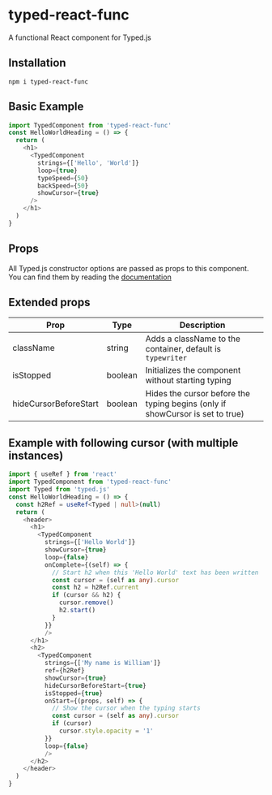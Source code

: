 # typed-react-func
A functional React component for Typed.js

## Installation

`npm i typed-react-func`

## Basic Example
```ts
import TypedComponent from 'typed-react-func'
const HelloWorldHeading = () => {
  return (
    <h1>
      <TypedComponent
        strings={['Hello', 'World']}
        loop={true}
        typeSpeed={50} 
        backSpeed={50}
        showCursor={true}
      />
    </h1>
  )
}
```
## Props

All Typed.js constructor options are passed as props to this component. You can find them by reading the 
<a href="http://mattboldt.github.io/typed.js/docs/" >documentation</a>

## Extended props
| Prop | Type | Description |
|---------|---------|---------|
| className  | string | Adds a className to the container, default is `typewriter`     |
| isStopped | boolean | Initializes the component without starting typing  |
| hideCursorBeforeStart | boolean | Hides the cursor before the typing begins (only if showCursor is set to true)      |

## Example with following cursor (with multiple instances)
```ts
import { useRef } from 'react'
import TypedComponent from 'typed-react-func'
import Typed from 'typed.js'
const HelloWorldHeading = () => {
  const h2Ref = useRef<Typed | null>(null)
  return (
    <header>
      <h1>
        <TypedComponent 
          strings={['Hello World']} 
          showCursor={true}
          loop={false}
          onComplete={(self) => { 
            // Start h2 when this 'Hello World' text has been written
            const cursor = (self as any).cursor
            const h2 = h2Ref.current
            if (cursor && h2) {
              cursor.remove()
              h2.start()
            }
          }}
          />
      </h1>
      <h2>
        <TypedComponent 
          strings={['My name is William']} 
          ref={h2Ref}
          showCursor={true}
          hideCursorBeforeStart={true}
          isStopped={true}
          onStart={(props, self) => { 
            // Show the cursor when the typing starts
            const cursor = (self as any).cursor
            if (cursor) 
              cursor.style.opacity = '1'
          }}
          loop={false} 
          />
      </h2>
    </header>
  )
}
```